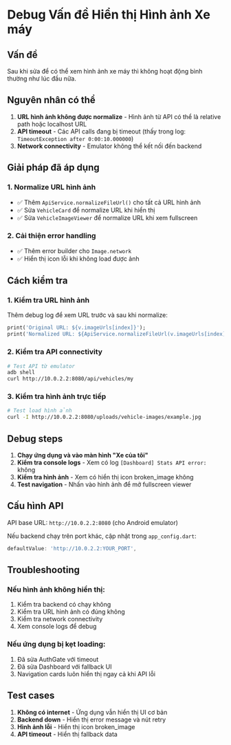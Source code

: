 # Debug Vấn đề Hiển thị Hình ảnh Xe máy

## Vấn đề
Sau khi sửa để có thể xem hình ảnh xe máy thì không hoạt động bình thường như lúc đầu nữa.

## Nguyên nhân có thể
1. **URL hình ảnh không được normalize** - Hình ảnh từ API có thể là relative path hoặc localhost URL
2. **API timeout** - Các API calls đang bị timeout (thấy trong log: `TimeoutException after 0:00:10.000000`)
3. **Network connectivity** - Emulator không thể kết nối đến backend

## Giải pháp đã áp dụng

### 1. Normalize URL hình ảnh
- ✅ Thêm `ApiService.normalizeFileUrl()` cho tất cả URL hình ảnh
- ✅ Sửa `VehicleCard` để normalize URL khi hiển thị
- ✅ Sửa `VehicleImageViewer` để normalize URL khi xem fullscreen

### 2. Cải thiện error handling
- ✅ Thêm error builder cho `Image.network`
- ✅ Hiển thị icon lỗi khi không load được ảnh

## Cách kiểm tra

### 1. Kiểm tra URL hình ảnh
Thêm debug log để xem URL trước và sau khi normalize:
```dart
print('Original URL: ${v.imageUrls[index]}');
print('Normalized URL: ${ApiService.normalizeFileUrl(v.imageUrls[index])}');
```

### 2. Kiểm tra API connectivity
```bash
# Test API từ emulator
adb shell
curl http://10.0.2.2:8080/api/vehicles/my
```

### 3. Kiểm tra hình ảnh trực tiếp
```bash
# Test load hình ảnh
curl -I http://10.0.2.2:8080/uploads/vehicle-images/example.jpg
```

## Debug steps

1. **Chạy ứng dụng và vào màn hình "Xe của tôi"**
2. **Kiểm tra console logs** - Xem có log `[Dashboard] Stats API error:` không
3. **Kiểm tra hình ảnh** - Xem có hiển thị icon broken_image không
4. **Test navigation** - Nhấn vào hình ảnh để mở fullscreen viewer

## Cấu hình API

API base URL: `http://10.0.2.2:8080` (cho Android emulator)

Nếu backend chạy trên port khác, cập nhật trong `app_config.dart`:
```dart
defaultValue: 'http://10.0.2.2:YOUR_PORT',
```

## Troubleshooting

### Nếu hình ảnh không hiển thị:
1. Kiểm tra backend có chạy không
2. Kiểm tra URL hình ảnh có đúng không
3. Kiểm tra network connectivity
4. Xem console logs để debug

### Nếu ứng dụng bị kẹt loading:
1. Đã sửa AuthGate với timeout
2. Đã sửa Dashboard với fallback UI
3. Navigation cards luôn hiển thị ngay cả khi API lỗi

## Test cases

1. **Không có internet** - Ứng dụng vẫn hiển thị UI cơ bản
2. **Backend down** - Hiển thị error message và nút retry
3. **Hình ảnh lỗi** - Hiển thị icon broken_image
4. **API timeout** - Hiển thị fallback data
